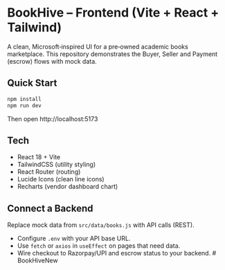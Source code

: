 # BookHive – Frontend (Vite + React + Tailwind)

A clean, Microsoft‑inspired UI for a pre‑owned academic books marketplace. This repository demonstrates the Buyer, Seller and Payment (escrow) flows with mock data.

## Quick Start

```bash
npm install
npm run dev
```

Then open http://localhost:5173

## Tech
- React 18 + Vite
- TailwindCSS (utility styling)
- React Router (routing)
- Lucide Icons (clean line icons)
- Recharts (vendor dashboard chart)

## Connect a Backend
Replace mock data from `src/data/books.js` with API calls (REST).
- Configure `.env` with your API base URL.
- Use `fetch` or `axios` in `useEffect` on pages that need data.
- Wire checkout to Razorpay/UPI and escrow status to your backend.
#   B o o k H i v e N e w  
 